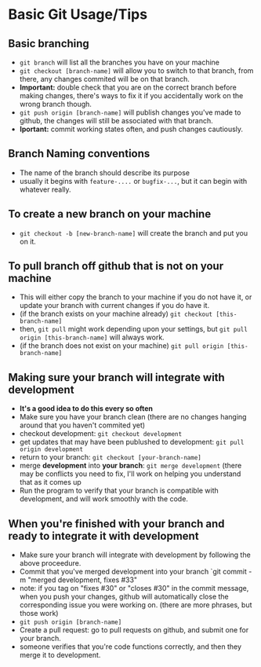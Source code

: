 Basic Git Usage/Tips
==

Basic branching
--
* `git branch` will list all the branches you have on your machine
* `git checkout [branch-name]` will allow you to switch to that branch, from there, any changes commited will be on that branch.
* **Important:** double check that you are on the correct branch before making changes, there's ways to fix it if you accidentally work on the wrong branch though.
* `git push origin [branch-name]` will publish changes you've made to github, the changes will still be associated with that branch.
* **Iportant:** commit working states often, and push changes cautiously.

Branch Naming conventions
--
* The name of the branch should describe its purpose
* usually it begins with `feature-....` or `bugfix-...`, but it can begin with whatever really.

To create a new branch on your machine
--
* `git checkout -b [new-branch-name]` will create the branch and put you on it.

To pull branch off github that is not on your machine
--
* This will either copy the branch to your machine if you do not have it, or update your branch with current changes if you do have it.
* (if the branch exists on your machine already) `git checkout [this-branch-name]`
* then, `git pull` might work depending upon your settings, but `git pull origin [this-branch-name]` will always work.
* (if the branch does not exist on your machine) `git pull origin [this-branch-name]`

Making sure your branch will integrate with development 
--
* **It's a good idea to do this every so often**
* Make sure you have your branch clean (there are no changes hanging around that you haven't commited yet)
* checkout development: `git checkout development`
* get updates that may have been publushed to development: `git pull origin development`
* return to your branch: `git checkout [your-branch-name]`
* merge **development** into **your branch**: `git merge development` (there may be conflicts you need to fix, I'll work on helping you understand that as it comes up
* Run the program to verify that your branch is compatible with development, and will work smoothly with the code.

When you're finished with your branch and ready to integrate it with development
--
* Make sure your branch will integrate with development by following the above proceedure.
* Commit that you've merged development into your branch `git commit -m "merged development, fixes #33"
* note: if you tag on "fixes #30" or "closes #30" in the commit message, when you push your changes, github will automatically close the corresponding issue you were working on. (there are more phrases, but those work)
* `git push origin [branch-name]`
* Create a pull request: go to pull requests on github, and submit one for your branch.
* someone verifies that you're code functions correctly, and then they merge it to development.
